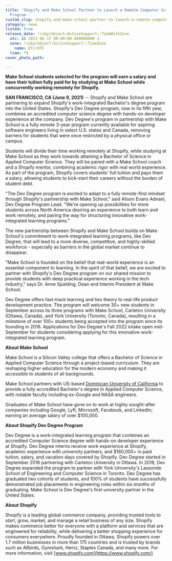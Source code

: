 ```yaml
---
title: 'Shopify and Make School Partner to Launch a Remote Computer Science Degree
  Program '
custom_slug: shopify-and-make-school-partner-to-launch-a-remote-computer-science-degree-program-
category: news
listed: true
release_date: !ruby/object:ActiveSupport::TimeWithZone
  utc: &1 2021-06-17 00:00:00.000000000 Z
  zone: !ruby/object:ActiveSupport::TimeZone
    name: Etc/UTC
  time: *1
cover_photo_path: 

---
```

**Make School students selected for the program will earn a salary and have their tuition fully paid for by studying at Make School while concurrently working remotely for Shopify.**

**SAN FRANCISCO, CA (June 9, 2021)** -- Shopify and Make School are partnering to expand Shopify's work-integrated Bachelor's degree program into the United States. Shopify's Dev Degree program, now in its fifth year, combines an accredited computer science degree with hands-on developer experience at the company. Dev Degree's program in partnership with Make School is a fully remote 3-year program currently available for aspiring software engineers living in select U.S. states and Canada, removing barriers for students that were once restricted by a physical office or campus.

Students will divide their time working remotely at Shopify, while studying at Make School as they work towards attaining a Bachelor of Science in Applied Computer Science. They will be paired with a Make School coach and a Shopify mentor, combining academic rigor with real world experience. As part of the program, Shopify covers students' full tuition and pays them a salary, allowing students to kick-start their careers without the burden of student debt.

"The Dev Degree program is excited to adapt to a fully remote-first mindset through Shopify's partnership with Make School," said Alison Evans Adnani, Dev Degree Program Lead. "We're opening up possibilities for more students across North America desiring an experience to both learn and work remotely, and paving the way for structuring innovative work-integrated learning programs."

The new partnership between Shopify and Make School builds on Make School's commitment to work-integrated learning programs, like Dev Degree, that will lead to a more diverse, competitive, and highly-skilled workforce - especially as barriers in the global market continue to disappear.

"Make School is founded on the belief that real-world experience is an essential component to learning. In the spirit of that belief, we are excited to partner with Shopify's Dev Degree program on our shared mission to provide students with deep practical experience working in the tech industry," says Dr. Anne Spalding, Dean and Interim President at Make School.

Dev Degree offers fast-track learning and ties theory to real-life product development practice. The program will welcome 30+ new students in September across its three programs with Make School, Carleton University (Ottawa, Canada), and York University (Toronto, Canada), resulting in a milestone of over 100+ students being accepted into the program since its founding in 2016. Applications for Dev Degree's Fall 2022 intake open mid-September for students considering applying for this innovative work-integrated learning program.

**About Make School**

Make School is a Silicon Valley college that offers a Bachelor of Science in Applied Computer Science through a project-based curriculum. They are reshaping higher education for the modern economy and making it accessible to students of all backgrounds.

Make School partners with US-based [Dominican University of California](https://www.dom.edu/) to provide a fully accredited Bachelor's degree in Applied Computer Science, with notable faculty including ex-Google and NASA engineers.

Graduates of Make School have gone on to work at highly sought-after companies including Google, Lyft, Microsoft, Facebook, and LinkedIn; earning an average salary of over $100,000.

**About Shopify Dev Degree Program**

Dev Degree is a work-integrated learning program that combines an accredited Computer Science degree with hands-on developer experience at Shopify. Dev Degree interns receive work experience at Shopify, academic experience with university partners, and $160,000+ in paid tuition, salary, and vacation days covered by Shopify. Dev Degree started in September 2016 partnering with Carleton University in Ottawa. In 2018, Dev Degree expanded the program to partner with York University's Lassonde School of Engineering and Computer Science in Toronto. Dev Degree has graduated two cohorts of students, and 100% of students have successfully demonstrated job placements in engineering roles within six months of graduating. Make School is Dev Degree's first university partner in the United States.

**About Shopify**

Shopify is a leading global commerce company, providing trusted tools to start, grow, market, and manage a retail business of any size. Shopify makes commerce better for everyone with a platform and services that are engineered for reliability, while delivering a better shopping experience for consumers everywhere. Proudly founded in Ottawa, Shopify powers over 1.7 million businesses in more than 175 countries and is trusted by brands such as Allbirds, Gymshark, Heinz, Staples Canada, and many more. For more information, visit [www.shopify.com](https://www.shopify.com/)